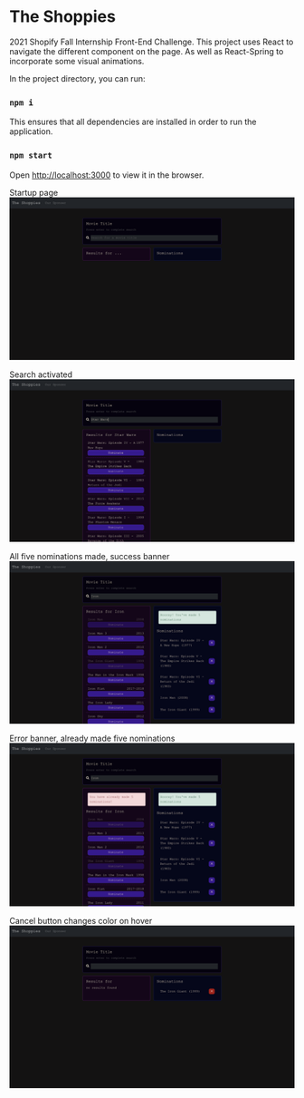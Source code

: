 # The Shoppies
2021 Shopify Fall Internship Front-End Challenge. This project uses React to navigate the different component on the page. As well as React-Spring to incorporate some visual animations.

In the project directory, you can run:

### `npm i`

This ensures that all dependencies are installed in order to run the application.

### `npm start`

Open [http://localhost:3000](http://localhost:3000) to view it in the browser.

Startup page![startup](https://raw.githubusercontent.com/ZoeyF75/ideal-octo-guacamole/master/src/assets/startup.png)

Search activated![search](https://github.com/ZoeyF75/ideal-octo-guacamole/blob/master/src/assets/search.png?raw=true)

All five nominations made, success banner![success](https://github.com/ZoeyF75/ideal-octo-guacamole/blob/master/src/assets/success.png?raw=true)

Error banner, already made five nominations![error](https://github.com/ZoeyF75/ideal-octo-guacamole/blob/master/src/assets/error.png?raw=true)

Cancel button changes color on hover![cancel](https://github.com/ZoeyF75/ideal-octo-guacamole/blob/master/src/assets/cancel.png?raw=true)













